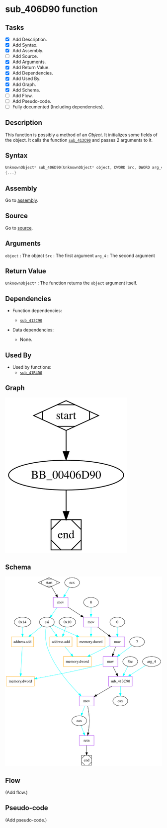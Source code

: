 # sub_406D90 function

## Tasks

- [X] Add Description.
- [X] Add Syntax.
- [X] Add Assembly.
- [ ] Add Source.
- [X] Add Arguments.
- [X] Add Return Value.
- [X] Add Dependencies.
- [X] Add Used By.
- [X] Add Graph.
- [X] Add Schema.
- [ ] Add Flow.
- [ ] Add Pseudo-code.
- [ ] Fully documented (Including dependencies).

## Description

This function is possibly a method of an *Object*. It initializes some fields of the object. It calls the function [`sub_413C90`](sub_413C90.md) and passes 2 arguments to it.

## Syntax

```c
UnknownObject* sub_406D90(UnknownObject* object, DWORD Src, DWORD arg_4)
{...}
```

## Assembly

Go to [assembly](../asm/sub_406D90.asm).

## Source

Go to [source](../cc/sub_406D90.cc).

## Arguments

`object` : The object
`Src` : The first argument
`arg_4` : The second argument

## Return Value

`UnknownObject*` : The function returns the `object` argument itself.

## Dependencies

* Function dependencies:
  * [`sub_413C90`](sub_413C90.md)


* Data dependencies:
  * None.

## Used By

* Used by functions:
  * [`sub_41B4D0`](sub_41B4D0.md)

## Graph

![sub_406D90 Graph](../svg/sub_406D90.svg "sub_406D90 Graph")

## Schema

![sub_406D90 Schema](../schema/svg/sub_406D90.svg "sub_406D90 Schema")


## Flow

(Add flow.)

## Pseudo-code

(Add pseudo-code.)
